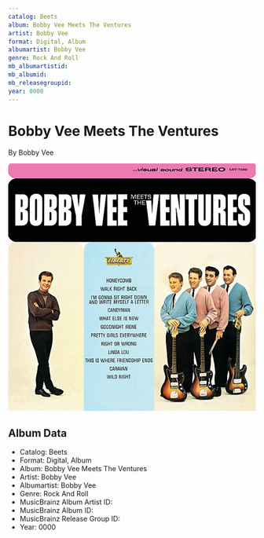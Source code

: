 ```yaml
---
catalog: Beets
album: Bobby Vee Meets The Ventures
artist: Bobby Vee
format: Digital, Album
albumartist: Bobby Vee
genre: Rock And Roll
mb_albumartistid: 
mb_albumid: 
mb_releasegroupid: 
year: 0000
---
```


# Bobby Vee Meets The Ventures

By Bobby Vee

![](../../assets/beetscovers/Bobby_Vee-Bobby_Vee_Meets_The_Ventures.jpg)

## Album Data

- Catalog: Beets
- Format: Digital, Album
- Album: Bobby Vee Meets The Ventures
- Artist: Bobby Vee
- Albumartist: Bobby Vee
- Genre: Rock And Roll
- MusicBrainz Album Artist ID: 
- MusicBrainz Album ID: 
- MusicBrainz Release Group ID: 
- Year: 0000

